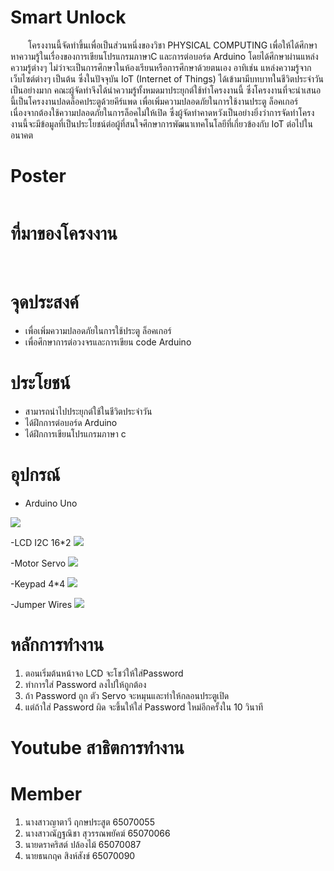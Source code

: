 # Smart Unlock
&emsp;&emsp;โครงงานนี้จัดทำขึ้นเพื่อเป็นส่วนหนึ่งของวิชา PHYSICAL COMPUTING เพื่อให้ได้ศึกษาหาความรู้ในเรื่องของการเขียนโปรแกรมภาษาC และการต่อบอร์ด Arduino โดยได้ศึกษาผ่านแหล่งความรู้ต่างๆ ไม่ว่าจะเป็นการศึกษาในห้องเรียนหรือการศึกษาด้วยตนเอง อาทิเช่น แหล่งความรู้จากเว็บไซต์ต่างๆ เป็นต้น ซึ่งในปัจจุบัน IoT (Internet of Things) ได้เข้ามามีบทบาทในชีวิตประจำวันเป็นอย่างมาก คณะผู้จัดทำจึงได้นำความรู้ทั้งหมดมาประยุกต์ใช้ทำโครงงานนี้ ซึ่งโครงงานที่จะนำเสนอนี้เป็นโครงงานปลดล็อคประตูด้วยคีร์แพด เพื่อเพิ่มความปลอดภัยในการใช้งานประตู ล็อคเกอร์ เนื่องจากต้องใช้ความปลอดภัยในการล็อคไม่ให้เปิด ซึ่งผู้จัดทำคาดหวังเป็นอย่างยิ่งว่าการจัดทำโครงงานนี้จะมีข้อมูลที่เป็นประโยชน์ต่อผู้ที่สนใจศึกษาการพัฒนาเทคโนโลยีที่เกี่ยวข้องกับ IoT ต่อไปในอนาคต

# Poster
<img src="">

# ที่มาของโครงงาน
&emsp;&emsp;

# จุดประสงค์
- เพื่อเพิ่มความปลอดภัยในการใช้ประตู ล็อคเกอร์
- เพื่อศึกษาการต่อวงจรและการเขียน code Arduino

# ประโยชน์
- สามารถนำไปประยุกต์ใช้ในชีวิตประจำวัน
- ได้ฝึกการต่อบอร์ด Arduino
- ได้ฝึกการเขียนโปรแกรมภาษา c

# อุปกรณ์
- Arduino Uno
<img src="https://th.bing.com/th/id/OIP.RE8gsTJBb2sUcCktlTLL8QHaHa?w=175&h=180&c=7&r=0&o=5&dpr=1.3&pid=1.7">

-LCD I2C 16*2
<img src="https://th.bing.com/th/id/OIP.SZrYuqC8a1r-tCWTmXfUFAHaHa?w=179&h=180&c=7&r=0&o=5&dpr=1.3&pid=1.7">

-Motor Servo
<img src="https://th.bing.com/th/id/OIP.BrmTWEtvFdkClvT_IttNDwHaFY?pid=ImgDet&rs=1">

-Keypad 4*4
<img src="https://th.bing.com/th/id/OIP.VWumn29OrkSsyclqevtCAwHaHa?w=215&h=215&c=7&r=0&o=5&dpr=1.3&pid=1.7">

-Jumper Wires
<img src="https://th.bing.com/th/id/OIP.LyHBNZGyBW_ynUoJXjUhuwHaHa?w=181&h=181&c=7&r=0&o=5&dpr=1.3&pid=1.7">

# หลักการทำงาน
1. ตอนเริ่มต้นหน้าจอ LCD จะโชว์ให้ใส่Password
2. ทำการใส่ Password ลงไปให้ถูกต้อง
3. ถ้า Password ถูก ตัว Servo จะหมุนและทำให้กลอนประตูเปิด
4. แต่ถ้าใส่ Password ผิด จะขึ้นให้ใส่ Password ใหม่อีกครั้งใน 10 วินาที

# Youtube สาธิตการทำงาน

# Member
1. นางสาวญาตาวี ฤกษประสูต 65070055
2. นางสาวณัฏฐณิชา สุวรรณพยัคฆ์ 65070066
3. นายดราคริสต์ ปล้องไม้ 65070087
4. นายธนกฤค สิงห์สังข์ 65070090
